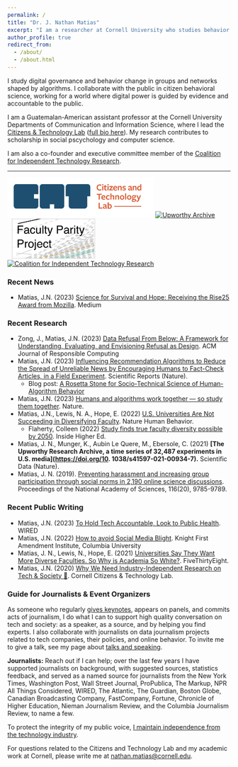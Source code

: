 ```yaml
---
permalink: /
title: "Dr. J. Nathan Matias"
excerpt: "I am a researcher at Cornell University who studies behavior change in contexts shaped by algorithms. I work alongside the public to test ideas for a flourishing internet."
author_profile: true
redirect_from: 
  - /about/
  - /about.html
---
```


I study digital governance and behavior change in groups and networks shaped by algorithms. I collaborate with the public in citizen behavioral science, working for a world where digital power is guided by evidence and accountable to the public.

<p>I am a Guatemalan-American assistant professor at the Cornell University Departments of Communication and Information Science, where I lead the <a href="https://citizensandtech.org">Citizens &amp; Technology Lab</a> (<a href="bio/">full bio here</a>). My research contributes to scholarship in social pscychology and computer science.</p> 

I am also a co-founder and executive committee member of the [Coalition for Independent Technology Research](https://independenttechresearch.org/).
<hr/>

<!--**I have sunsetted my Twitter account.** My last tweet was made on Nov 17, 2022. Aside from tweets announcing this decision, no more recent tweets are authentic. To keep up with me and my work, please follow my accounts <a href="https://social.coop/@natematias">on Mastodon</a> and <a href="https://www.linkedin.com/in/https://www.linkedin.com/in/natematias">LinkedIn</a>, and [see the /updates/ page, which contains links and a sign-up](/updates/).-->

<!--<p style="background:#eee; border:1px solid #ccc; border-radius:10px; padding:5px;"><strong>I am recruiting PhD students (apply 2021, start 2022)</strong> in Communication and Information Science. See my page for <a href="/recruiting">prospective PhD students</a>. </p>-->

<a href="https://citizensandtech.org"><img alt="Citizens and Technology Lab" src="images/CAT-Logo-Horizontal-social-media-preview-color.png" style="height:90px;"/></a> 
<a href="https://upworthy.natematias.com"><img alt="Upworthy Archive" src="https://upworthy.natematias.com/assets/images/upworthy-archive-logo-orange-grey.png" style="height:90px;"/></a>
<a href="/faculty-parity-projections/"><img alt="Faculty Parity Project" src="images/faculty-projections/faculty-parity-project-thumbnail.png" style="height:90px;margin-left:10px;"/></a>
<a href="https://independenttechresearch.org/"><img alt="Coalition for Independent Technology Research" src="images/CITR-logo.png" style="height:65px;"/></a> 

### Recent News
* Matias, J.N. (2023) [Science for Survival and Hope: Receiving the Rise25 Award from Mozilla](https://natematias.medium.com/science-for-survival-and-hope-9c5195264c60). Medium

### Recent Research
* Zong, J., Matias, J.N. (2023) [Data Refusal From Below: A Framework for Understanding, Evaluating, and Envisioning Refusal as Design](https://dl.acm.org/doi/10.1145/3630107). ACM Journal of Responsible Computing 
* Matias, J.N. (2023) [Influencing Recommendation Algorithms to Reduce the Spread of Unreliable News by Encouraging Humans to Fact-Check Articles, in a Field Experiment](https://www.nature.com/articles/s41598-023-38277-5). Scientific Reports (Nature).
  * Blog post: [A Rosetta Stone for Socio-Technical Science of Human-Algorithm Behavior](https://citizensandtech.org/2023/07/rosetta-stone/)
* Matias, J.N. (2023) [Humans and algorithms work together — so study them together](https://www.nature.com/articles/d41586-023-01521-z). Nature.
* Matias, J.N., Lewis, N. A., Hope, E. (2022) [U.S. Universities Are Not Succeeding in Diversifying Faculty](https://www.nature.com/articles/s41562-022-01495-4). Nature Human Behavior.
  * Flaherty, Colleen (2022) [Study finds true faculty diversity possible by 2050](https://www.insidehighered.com/news/2022/12/06/study-finds-true-faculty-diversity-possible-2050). Inside Higher Ed.
* Matias, J. N., Munger, K., Aubin Le Quere, M., Ebersole, C. (2021) **[The Upworthy Research Archive, a time series of 32,487 experiments in U.S. media](https://doi.org/10.  1038/s41597-021-00934-7).** Scientific Data (Nature).
* Matias, J. N. (2019). [Preventing harassment and increasing group participation through social norms in 2,190 online science discussions](/media/JNM-Preventing-Harassment-PNAS-2019.pdf). Proceedings of the National Academy of Sciences, 116(20), 9785-9789.

<!-- * Matias, J.N., Pennington, E. Chan, Z.T. (2022) [Testing Concerns about Technology’s    Behavioral Impacts with N-of-one Trials](https://dl.acm.org/doi/abs/10.1145/3531146.3533227). ACM Conference on Fairness, Accountability, and Transparency
  * Blog post: "[when researchers study average treatment effects with between-subjects tests, their findings often exclude consideration of minority and marginalized groups](https://citizensandtech.org/research/n-of-one-trials/)"
* Matias, J.N., Wright, L. (2022) [Impact Assessment of Human-Algorithm Feedback Loops](https://citizensandtech.org/research/impact-assessment-of-human-algorithm-catastrophes) Just Tech. Social Science Research Council.
* Zong, J., Matias, J.N. (2022) [Bartleby: Procedural and Substantive Ethics in the Design of Research Ethics Systems](https://journals.sagepub.com/doi/10.1177/20563051221077021). Social Media + Society.
  * Project Site: [Community-Centered Ethics Systems](https://citizensandtech.org/research/research-ethics-systems/)-
  * Blog post: [Designing &amp; Evaluating Research Ethics Systems](https://citizensandtech.org/2022/02/designing-and-evaluating-research-ethics-systems/)
* Kaiser, B., Wei, J., Lucherini, E,. Lee, K., Matias, J.N., Mayer, J. (2020) [Adapting Security Warnings to Counter Misinformation](https://www.usenix.org/conference/usenixsecurity21/presentation/kaiser). 30th USENIX Security Symposium.
* Matias, J. N., Mou, M. E., Penney, J., & Klein, M. (2020). [Do Automated Legal Threats Reduce Freedom of Expression Online? 🤖🤭 Preliminary Results from a Natural Experiment.](https://citizensandtech.org/2020/09/chilling-effect-automated-law-enforcemen/) ([preprint](https://osf.io/nc7e2/)).
* Matias, J. N., Al-Kashif, R., Kamin, J., Klein, M., Pennington, E. (2020) 💗[Volunteers Thanked Thousands of Wikipedia Editors to Learn the Effects of Receiving Thanks](https://citizensandtech.org/2020/06/effects-of-saying-thanks-on-wikipedia/). Citizens and Technology Lab ([preprint](https://osf.io/dmwef/))
* Matias, J. N., Simko, T., Reddan, M. (2020) [Reducing the Silencing Role of harassment in Online Feminism Discussions 🎯😷](https://citizensandtech.org/2020/06/reducing-harassment-impacts-in-feminism-online/). Citizens and Technology Lab
* Matias, J.N. (2020) [Why We Need Industry-Independent Research on Tech & Society 🍔](https://citizensandtech.org/2020/01/industry-independent-research/). Cornell Citizens &amp; Technology Lab.
* Zuckerman, E., Matias, J. N., Bhargava, R., Bermejo, F., & Ko, A. (2019). [Whose Death Matters? A Quantitative Analysis of Media Attention to Deaths of Black Americans in Police Confrontations, 2013–2016](https://ijoc.org/index.php/ijoc/article/view/8782). International Journal of Communication, 13, 27.
  * Blog announcement: [Whose deaths matter? New research on Black Lives Matter and media attention](https://medium.com/@EthanZ/whose-deaths-matter-new-research-on-black-lives-matter-and-media-attention-64322e14422d)
* Matias, J. N. (2019). [Preventing harassment and increasing group participation through social norms in 2,190 online science discussions](/media/JNM-Preventing-Harassment-PNAS-2019.pdf). Proceedings of the National Academy of Sciences, 116(20), 9785-9789.
  * Blog announcement: [Posting rules in science discussions prevents problems & increases participation](https://civilservant.io/moderation_experiment_r_science_rule_posting.html), Civilservant.io 
   * Jacobs, Tom (May 10, 2019) [A simple way to reduce harassment in online discussion groups](https://psmag.com/news/a-simple-way-to-reduce-harassment-in-online-discussion-groups), Pacific Standard -->
 <!--   * McAllister, Ben (May 3, 2019) [Reducing harassment in online communities](https://www.thenakedscientists.com/articles/science-news/reducing-harassment-online-communities). The Naked Scientists ([podcast here](https://www.thenakedscientists.com/podcasts/short/reducing-harassment-online))-->
<!--* J. Nathan Matias, Julia Kamin, and Max Klein (2019) [🌍😻🥤 Kittens, Baklava, and Bubble Tea: How Wikipedians Thank Each Other in Different Languages ](https://community.globalvoices.org/2019/01/kittens-baklava-and-bubble-tea-how-wikipedians-thank-each-other-in-different-languages/) ( read this post in [Deutsch](https://de.globalvoices.org/2019/01/17/katzchen-baklavas-und-bubble-tea-wie-sich-wikipedianer-in-verschiedenen-sprachen-danke-sagen/), [فارسی](https://fa.globalvoices.org/2019/01/17/5109/), [polski](https://pl.globalvoices.org/2019/01/kotki-baklawa-i-herbata-jak-uzytkownicy-wikipedii-dziekuja-sobie-nawzajem/), [عربي](https://ar.globalvoices.org/2019/01/17/60254/), [Español](https://es.globalvoices.org/2019/02/10/gatitos-baklava-y-te-de-burbujas-como-dicen-gracias-los-wikipedianos-en-diferentes-idiomas/))-->
<!--* J. Nathan Matias, Austin Hounsel, and Melissa Hopkins (2018) [Do big Social Media Platforms Have Effective Ad Policies?](https://www.theatlantic.com/technology/archive/2018/11/do-big-social-media-platforms-have-effective-ad-policies/574609/). TheAtlantic.com-->
<!--* [Why I’m going on the Academic Job Market](https://medium.com/@natematias/why-im-going-on-the-academic-job-market-88caa704c8e1), by J. Nathan Matias-->
<!--* Gaffney, D., & Matias, J. N. (2018). [Caveat Emptor, Computational Social Science: Large-Scale Missing Data in a Widely-Published Reddit Corpus](http://journals.plos.org/plosone/article?id=10.1371/journal.pone.0200162).  PLoS ONE 13(7): e0200162. https://doi.org/10.1371/journal.pone.0200162-->
<!--* Matias, J. N., & Mou, M. (2018, April). [CivilServant: Community-Led Experiments in Platform Governance](https://natematias.com/media/Community_Led_Experiments-CHI_2018.pdf). In Proceedings of the 2018 CHI Conference on Human Factors in Computing Systems (p. 9). ACM.-->
<!--* [The Obligation to Experiment: Tech companies should test the effects of their products on our safety and civil liberties. We should also test them ourselves](https://medium.com/mit-media-lab/the-obligation-to-experiment-83092256c3e9), by Allan Ko, Merry Mou, and J. Nathan Matias-->
<!--* Matias, J. N. (2017). [Ensuring Beneficial Outcomes of Platform Governance by Massively Scaling Research and Accountability](https://dangerousspeech.org/wp-content/uploads/2017/08/2017-08_harmfulspeech.pdf#page=49). Harmful Speech Online, 49.-->
<!--* [Launching today: new collaborative study to diminish abuse on Twitter](https://medium.com/@susanbenesch/launching-today-new-collaborative-study-to-diminish-abuse-on-twitter-2b91837668cc), by Susan Benesch and J. Nathan Matias-->
<!--* [Teaching the craft, ethics, and politics of field experiments](https://freedom-to-tinker.com/2018/07/03/teaching-the-craft-ethics-and-politics-of-field-experiments/), by J. Nathan Matias-->

### Recent Public Writing
* Matias, J.N. (2023) [To Hold Tech Accountable, Look to Public Health](https://www.wired.com/story/tech-governance-public-health/). WIRED
* Matias, J.N. (2022) [How to avoid Social Media Blight](https://knightcolumbia.org/blog/how-to-avoid-social-media-blight). Knight First Amendment Institute, Columbia University
* Matias, J. N., Lewis, N., Hope, E. (2021) [Universities Say They Want More Diverse Faculties. So Why is Academia So White?](https://fivethirtyeight.com/features/universities-say-they-want-more-diverse-faculties-so-why-is-academia-still-so-white/). FiveThirtyEight.
* Matias, J.N. (2020) [Why We Need Industry-Independent Research on Tech & Society 🍔](https://citizensandtech.org/2020/01/industry-independent-research/). Cornell Citizens &amp; Technology Lab.

### Guide for Journalists &amp; Event Organizers

As someone who regularly [gives keynotes](/speaking/), appears on panels, and commits acts of journalism, I do what I can to support high quality conversation on tech and society: as a speaker, as a source, and by helping you find experts. I also collaborate with journalists on data journalism projects related to tech companies, their policies, and online behavior. To invite me to give a talk, see my page about [talks and speaking](/speaking/).

**Journalists:** Reach out if I can help; over the last few years I have supported journalists on background, with suggested sources, statistics feedback, and served as a named source for journalists from the New York Times, Washington Post, Wall Street Journal, ProPublica, The Markup, NPR All Things Considered, WIRED, The Atlantic, The Guardian, Boston Globe, Canadian Broadcasting Company, FastCompany, Fortune, Chronicle of Higher Education, Nieman Journalism Review, and the Columbia Journalism Review, to name a few.

<!--**Speaking, events, and expert witness service ([details here](https://natematias.com/speaking/)):** I have spoken at TED, Aspen, Wikimania, SXSW, the Internet Governance Forum, the Mozilla Festival, the Royal Society of Arts, the Veritas Forum, and many universities around the world. I regularly speak with governments and regulators around the world and serve as an expert panelist and witness for public assemblies. I have also given invited talks at tech firms including Twitter, Microsoft, Facebook, Reddit, Disqus, NextDoor, and many others. -->

To protect the integrity of my public voice, [I maintain independence from the technology industry](https://citizensandtech.org/2020/01/industry-independent-research/).

For questions related to the Citizens and Technology Lab and my academic work at Cornell, please write me at nathan.matias@cornell.edu.
